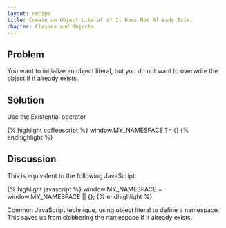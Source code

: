 ```yaml
---
layout: recipe
title: Create an Object Literal if It Does Not Already Exist
chapter: Classes and Objects
---
```

## Problem

You want to initialize an object literal, but you do not want to overwrite the object if it already exists.

## Solution

Use the Existential operator

{% highlight coffeescript %}
window.MY_NAMESPACE ?= {}
{% endhighlight %}

## Discussion

This is equivalent to the following JavaScript:

{% highlight javascript %}
window.MY_NAMESPACE = window.MY_NAMESPACE || {};
{% endhighlight %}

Common JavaScript technique, using object literal to define a namespace. This saves us from clobbering the namespace if it already exists.

